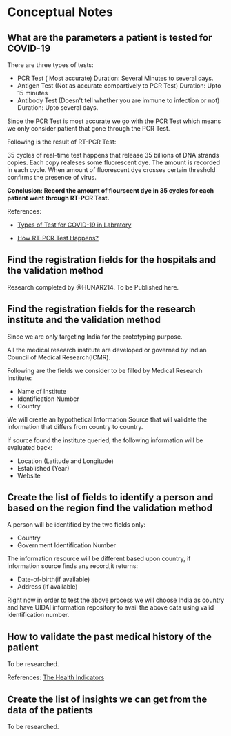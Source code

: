 # Conceptual Notes #

## What are the parameters a patient is tested for COVID-19 ##

There are three types of tests:

* PCR Test ( Most accurate) Duration: Several Minutes to several days.
* Antigen Test (Not as accurate compartively to PCR Test) Duration: Upto 15 minutes
* Antibody Test (Doesn't tell whether you are immune to infection or not) Duration: Upto several days.
 
Since the PCR Test is most accurate we go with the PCR Test which means we only consider patient that gone through the PCR Test.
 
Following is the result of RT-PCR Test:
  
35 cycles of real-time test happens that release 35 billions of DNA strands copies. Each copy realeses some fluorescent dye. The amount
is recorded in each cycle. When amount of fluorescent dye crosses certain threshold confirms the presence of virus.

**Conclusion: Record the amount of flourscent dye in 35 cycles for each patient went through RT-PCR Test.**
  
References:

* [Types of Test for COVID-19 in Labratory](https://labtestsonline.org/sites/aacc-lto.us/files/inline-files/COVID19Infographic8.5x11.FINAL__0.pdf)

* [How RT-PCR Test Happens?](https://www.newindianexpress.com/states/kerala/2020/may/21/rt-pcr-tests-what-it-is-and-how-it-is-done-2146351.html)

## Find the registration fields for the hospitals and the validation method ##

Research completed by @HUNAR214. To be Published here.

## Find the registration fields for the research institute and the validation method ##
  
Since we are only targeting India for the prototyping purpose.
  
All the medical research institute are developed or governed by Indian Council of Medical Research(ICMR).

Following are the fields we consider to be filled by Medical Research Institute:
+ Name of Institute
+ Identification Number
+  Country

We will create an hypothetical Information Source that will validate the information that differs from country to country.

If source found the institute queried, the following information will be evaluated back:
  + Location (Latitude and Longitude)
  + Established (Year)
  + Website

## Create the list of fields to identify a person and based on the region find the validation method ##

A person will be identified by the two fields only:

+ Country
+ Government Identification Number

The information resource will be different based upon country, if information source finds any record,it returns:

+ Date-of-birth(if available)
+ Address (if available)

Right now in order to test the above process we will choose India as country and have UIDAI information repository to avail the above data using valid identification number.

## How to validate the past medical history of the patient ##

To be researched.

References: [The Health Indicators](https://en.wikipedia.org/wiki/Health_indicator)

## Create the list of insights we can get from the data of the patients ##

To be researched.
